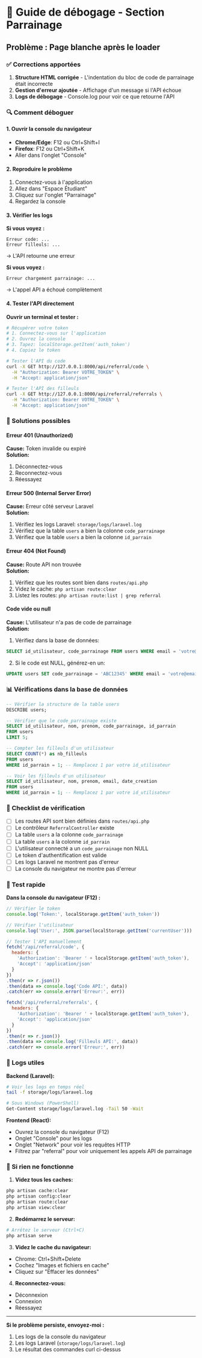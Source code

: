 # 🐛 Guide de débogage - Section Parrainage

## Problème : Page blanche après le loader

### ✅ Corrections apportées

1. **Structure HTML corrigée** - L'indentation du bloc de code de parrainage était incorrecte
2. **Gestion d'erreur ajoutée** - Affichage d'un message si l'API échoue
3. **Logs de débogage** - Console.log pour voir ce que retourne l'API

### 🔍 Comment déboguer

#### 1. Ouvrir la console du navigateur
- **Chrome/Edge**: F12 ou Ctrl+Shift+I
- **Firefox**: F12 ou Ctrl+Shift+K
- Aller dans l'onglet "Console"

#### 2. Reproduire le problème
1. Connectez-vous à l'application
2. Allez dans "Espace Étudiant"
3. Cliquez sur l'onglet "Parrainage"
4. Regardez la console

#### 3. Vérifier les logs

**Si vous voyez :**
```
Erreur code: ...
Erreur filleuls: ...
```
→ L'API retourne une erreur

**Si vous voyez :**
```
Erreur chargement parrainage: ...
```
→ L'appel API a échoué complètement

#### 4. Tester l'API directement

**Ouvrir un terminal et tester :**

```bash
# Récupérer votre token
# 1. Connectez-vous sur l'application
# 2. Ouvrez la console
# 3. Tapez: localStorage.getItem('auth_token')
# 4. Copiez le token

# Tester l'API du code
curl -X GET http://127.0.0.1:8000/api/referral/code \
  -H "Authorization: Bearer VOTRE_TOKEN" \
  -H "Accept: application/json"

# Tester l'API des filleuls
curl -X GET http://127.0.0.1:8000/api/referral/referrals \
  -H "Authorization: Bearer VOTRE_TOKEN" \
  -H "Accept: application/json"
```

### 🔧 Solutions possibles

#### Erreur 401 (Unauthorized)
**Cause:** Token invalide ou expiré  
**Solution:**
1. Déconnectez-vous
2. Reconnectez-vous
3. Réessayez

#### Erreur 500 (Internal Server Error)
**Cause:** Erreur côté serveur Laravel  
**Solution:**
1. Vérifiez les logs Laravel: `storage/logs/laravel.log`
2. Vérifiez que la table `users` a bien la colonne `code_parrainage`
3. Vérifiez que la table `users` a bien la colonne `id_parrain`

#### Erreur 404 (Not Found)
**Cause:** Route API non trouvée  
**Solution:**
1. Vérifiez que les routes sont bien dans `routes/api.php`
2. Videz le cache: `php artisan route:clear`
3. Listez les routes: `php artisan route:list | grep referral`

#### Code vide ou null
**Cause:** L'utilisateur n'a pas de code de parrainage  
**Solution:**
1. Vérifiez dans la base de données:
```sql
SELECT id_utilisateur, code_parrainage FROM users WHERE email = 'votre@email.com';
```
2. Si le code est NULL, générez-en un:
```sql
UPDATE users SET code_parrainage = 'ABC12345' WHERE email = 'votre@email.com';
```

### 📊 Vérifications dans la base de données

```sql
-- Vérifier la structure de la table users
DESCRIBE users;

-- Vérifier que le code_parrainage existe
SELECT id_utilisateur, nom, prenom, code_parrainage, id_parrain 
FROM users 
LIMIT 5;

-- Compter les filleuls d'un utilisateur
SELECT COUNT(*) as nb_filleuls 
FROM users 
WHERE id_parrain = 1; -- Remplacez 1 par votre id_utilisateur

-- Voir les filleuls d'un utilisateur
SELECT id_utilisateur, nom, prenom, email, date_creation
FROM users 
WHERE id_parrain = 1; -- Remplacez 1 par votre id_utilisateur
```

### 🎯 Checklist de vérification

- [ ] Les routes API sont bien définies dans `routes/api.php`
- [ ] Le contrôleur `ReferralController` existe
- [ ] La table `users` a la colonne `code_parrainage`
- [ ] La table `users` a la colonne `id_parrain`
- [ ] L'utilisateur connecté a un `code_parrainage` non NULL
- [ ] Le token d'authentification est valide
- [ ] Les logs Laravel ne montrent pas d'erreur
- [ ] La console du navigateur ne montre pas d'erreur

### 🚀 Test rapide

**Dans la console du navigateur (F12) :**

```javascript
// Vérifier le token
console.log('Token:', localStorage.getItem('auth_token'))

// Vérifier l'utilisateur
console.log('User:', JSON.parse(localStorage.getItem('currentUser')))

// Tester l'API manuellement
fetch('/api/referral/code', {
  headers: {
    'Authorization': 'Bearer ' + localStorage.getItem('auth_token'),
    'Accept': 'application/json'
  }
})
.then(r => r.json())
.then(data => console.log('Code API:', data))
.catch(err => console.error('Erreur:', err))

fetch('/api/referral/referrals', {
  headers: {
    'Authorization': 'Bearer ' + localStorage.getItem('auth_token'),
    'Accept': 'application/json'
  }
})
.then(r => r.json())
.then(data => console.log('Filleuls API:', data))
.catch(err => console.error('Erreur:', err))
```

### 📝 Logs utiles

**Backend (Laravel):**
```bash
# Voir les logs en temps réel
tail -f storage/logs/laravel.log

# Sous Windows (PowerShell)
Get-Content storage/logs/laravel.log -Tail 50 -Wait
```

**Frontend (React):**
- Ouvrez la console du navigateur (F12)
- Onglet "Console" pour les logs
- Onglet "Network" pour voir les requêtes HTTP
- Filtrez par "referral" pour voir uniquement les appels API de parrainage

### 🔄 Si rien ne fonctionne

1. **Videz tous les caches:**
```bash
php artisan cache:clear
php artisan config:clear
php artisan route:clear
php artisan view:clear
```

2. **Redémarrez le serveur:**
```bash
# Arrêtez le serveur (Ctrl+C)
php artisan serve
```

3. **Videz le cache du navigateur:**
- Chrome: Ctrl+Shift+Delete
- Cochez "Images et fichiers en cache"
- Cliquez sur "Effacer les données"

4. **Reconnectez-vous:**
- Déconnexion
- Connexion
- Réessayez

---

**Si le problème persiste, envoyez-moi :**
1. Les logs de la console du navigateur
2. Les logs Laravel (`storage/logs/laravel.log`)
3. Le résultat des commandes curl ci-dessus
